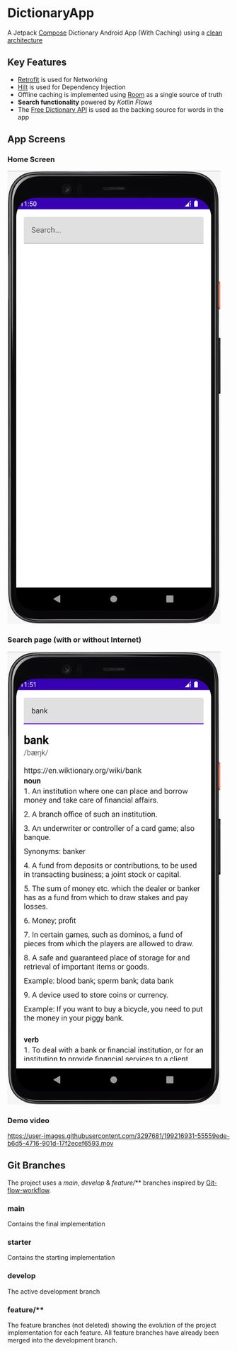 # DictionaryApp

A Jetpack [Compose][compose_ref] Dictionary Android App (With Caching) using a [clean architecture][clean_arc_ref]

## Key Features
- [Retrofit][retrofit_ref] is used for Networking
- [Hilt][hilt_ref] is used for Dependency Injection
- Offline caching is implemented using [Room][room_ref] as a single source of truth
- **Search functionality** powered by _Kotlin Flows_
- The [Free Dictionary API][dict_api_ref] is used as the backing source for words in the app

## App Screens
### Home Screen

![](./readme_files/landing_page.png)

### Search page (with or without Internet)

![](./readme_files/search.png)

### Demo video

https://user-images.githubusercontent.com/3297681/199216931-55559ede-b6d5-4716-901d-17f2ecef6593.mov


## Git Branches
The project uses a *main*, *develop* & *feature/*** branches inspired by [Git-flow-workflow][git_flow_ref].

### main
Contains the final implementation

### starter
Contains the starting implementation

### develop
The active development branch

### feature/**
The feature branches (not deleted) showing the evolution of the project implementation for each feature. All feature branches have already been merged into the development branch.


[clean_arc_ref]: https://developer.android.com/topic/architecture
[compose_ref]: https://developer.android.com/jetpack/compose
[retrofit_ref]: https://square.github.io/retrofit/
[hilt_ref]: https://developer.android.com/training/dependency-injection/hilt-android
[room_ref]: https://developer.android.com/jetpack/androidx/releases/room
[dict_api_ref]: https://dictionaryapi.dev
[git_flow_ref]: https://www.atlassian.com/de/git/tutorials/comparing-workflows/gitflow-workflow
